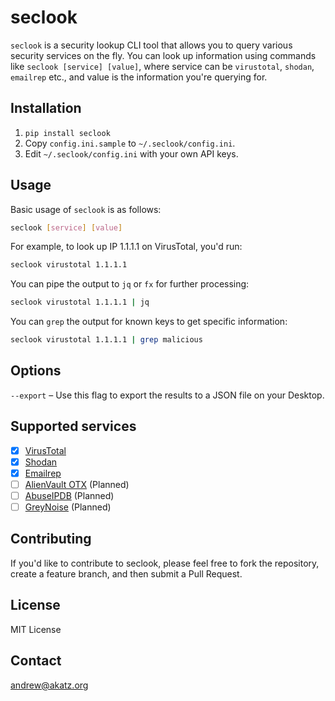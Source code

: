 # seclook

`seclook` is a security lookup CLI tool that allows you to query various security services on the fly. You can look up information using commands like `seclook [service] [value]`, where service can be `virustotal`, `shodan`, `emailrep` etc., and value is the information you're querying for.

## Installation

1. `pip install seclook`
2. Copy `config.ini.sample` to `~/.seclook/config.ini`.
3. Edit `~/.seclook/config.ini` with your own API keys.

## Usage

Basic usage of `seclook` is as follows:

```bash
seclook [service] [value]
```

For example, to look up IP 1.1.1.1 on VirusTotal, you'd run:

```bash
seclook virustotal 1.1.1.1
```

You can pipe the output to `jq` or `fx` for further processing:

```bash
seclook virustotal 1.1.1.1 | jq
```

You can `grep` the output for known keys to get specific information:

```bash
seclook virustotal 1.1.1.1 | grep malicious
``` 

## Options

`--export` – Use this flag to export the results to a JSON file on your Desktop.

## Supported services
- [x] [VirusTotal](https://virustotal.com/)
- [x] [Shodan](https://www.shodan.io/)
- [x] [Emailrep](https://emailrep.io/)
- [ ] [AlienVault OTX](https://otx.alienvault.com/) (Planned)
- [ ] [AbuseIPDB](https://www.abuseipdb.com/) (Planned)
- [ ] [GreyNoise](https://www.greynoise.io/) (Planned)

## Contributing

If you'd like to contribute to seclook, please feel free to fork the repository, create a feature branch, and then submit a Pull Request.

## License

MIT License

## Contact

[andrew@akatz.org](mailto:andrew@akatz.org)



